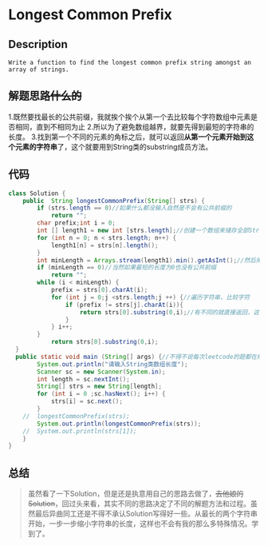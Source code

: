 # Longest Common Prefix
## Description
`Write a function to find the longest common prefix string amongst an array of strings. `
## 解题思路~~什么的~~
1.既然要找最长的公共前缀，我就挨个挨个从第一个去比较每个字符数组中元素是否相同，直到不相同为止
2.所以为了避免数组越界，就要先得到最短的字符串的长度。
3.找到第一个不同的元素的角标之后，就可以返回**从第一个元素开始到这个元素的字符串**了，这个就要用到String类的substring成员方法。
## 代码
```java
class Solution {
	public  String longestCommonPrefix(String[] strs) {
        if (strs.length == 0)//如果什么都没输入自然是不会有公共前缀的
            return "";
		char prefix;int i = 0;
		int [] length1 = new int [strs.length];//创建一个数组来储存全部String类数组的长度
		for (int n = 0; n < strs.length; n++) {
			length1[n] = strs[n].length();
		}
		int minLength = Arrays.stream(length1).min().getAsInt();//然后用Arrays类的方法得到最短的长度避免下面遍历的时候越界
        if (minLength == 0)//当然如果最短的长度为0也没有公共前缀
            return "";
		while (i < minLength) {
			prefix = strs[0].charAt(i);
			for (int j = 0;j <strs.length;j ++) {//遍历字符串，比较字符
				if (prefix != strs[j].charAt(i)){
					return strs[0].substring(0,i);//有不同的就直接返回，这里注意substring方法是不包括后一个角标的字符的
				}
			} i++;
		}
			return strs[0].substring(0,i);
  }
  public static void main (String[] args) {//不得不说每次leetcode的题都在给我的主函数出难题。。。。
		System.out.println("请输入String类数组长度");
		Scanner sc = new Scanner(System.in);
		int length = sc.nextInt();
		String[] strs = new String[length];
		for (int i = 0 ;sc.hasNext(); i++) {
			strs[i] = sc.next();
		}
	//	longestCommonPrefix(strs);
		System.out.println(longestCommonPrefix(strs));
	//	System.out.println(strs[1]);
	}
}
```
## 总结
>虽然看了一下Solution，但是还是执意用自己的思路去做了，~~去他娘的Solution~~，回过头来看，其实不同的思路决定了不同的解题方法和过程。虽然最后异曲同工还是不得不承认Solution写得好一些。从最长的两个字符串开始，一步一步缩小字符串的长度，这样也不会有我的那么多特殊情况。学到了。
